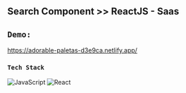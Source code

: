 ## Search Component >> ReactJS - Saas

## `Demo:`
https://adorable-paletas-d3e9ca.netlify.app/

### `Tech Stack`
![JavaScript](https://img.shields.io/badge/javascript-%23323330.svg?style=for-the-badge&logo=javascript&logoColor=%23F7DF1E)
![React](https://img.shields.io/badge/react-%2320232a.svg?style=for-the-badge&logo=react&logoColor=%2361DAFB)
